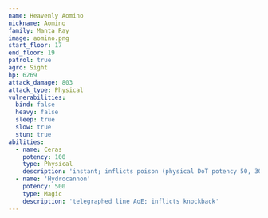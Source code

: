 ```yaml
---
name: Heavenly Aomino
nickname: Aomino
family: Manta Ray
image: aomino.png
start_floor: 17
end_floor: 19
patrol: true
agro: Sight
hp: 6269
attack_damage: 803
attack_type: Physical
vulnerabilities:
  bind: false
  heavy: false
  sleep: true
  slow: true
  stun: true
abilities:
  - name: Ceras
    potency: 100
    type: Physical
    description: 'instant; inflicts poison (physical DoT potency 50, 30s)'
  - name: 'Hydrocannon'
    potency: 500
    type: Magic
    description: 'telegraphed line AoE; inflicts knockback'
---
```

